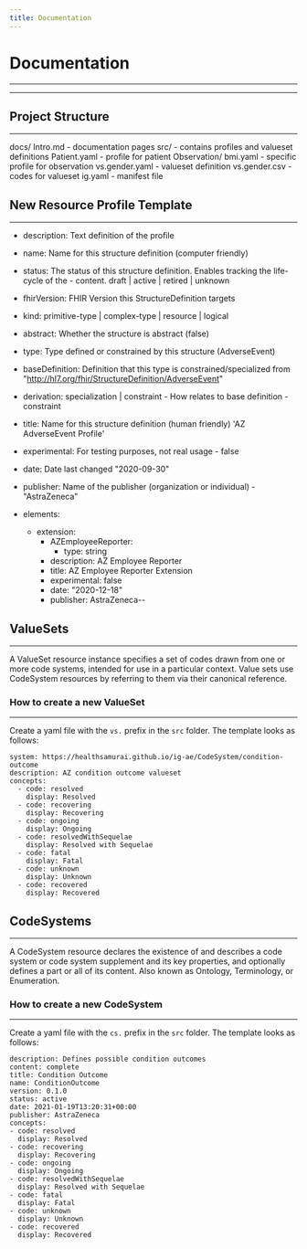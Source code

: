 ```yaml
---
title: Documentation
---
```


# Documentation
---
---

## Project Structure
---

docs/
  Intro.md - documentation pages
src/ - contains profiles and valueset definitions
  Patient.yaml - profile for patient
  Observation/
     bmi.yaml - specific profile for observation
  vs.gender.yaml - valueset definition
  vs.gender.csv  - codes for valueset
ig.yaml - manifest file

## New Resource Profile Template
---

- description: Text definition of the profile
- name: Name for this structure definition (computer friendly)
- status: The status of this structure definition. Enables tracking the life-cycle of the - content. draft | active | retired | unknown
- fhirVersion: FHIR Version this StructureDefinition targets
- kind: primitive-type | complex-type | resource | logical
- abstract: Whether the structure is abstract (false)
- type: Type defined or constrained by this structure (AdverseEvent)
- baseDefinition: Definition that this type is constrained/specialized from "http://hl7.org/fhir/StructureDefinition/AdverseEvent"
- derivation: specialization | constraint - How relates to base definition - constraint
- title: Name for this structure definition (human friendly) 'AZ AdverseEvent Profile'
- experimental: For testing purposes, not real usage - false
- date: Date last changed "2020-09-30"
- publisher: Name of the publisher (organization or individual) - "AstraZeneca"

- elements:
  - extension:
    - AZEmployeeReporter:
      - type: string
     -  description: AZ Employee Reporter
     -  title: AZ Employee Reporter Extension
     -  experimental: false
     -  date: "2020-12-18"
    -   publisher: AstraZeneca--

## ValueSets
---

A ValueSet resource instance specifies a set of codes drawn from one or more code systems, intended for use in a particular context. Value sets use CodeSystem resources by referring to them via their canonical reference.

### How to create a new ValueSet
---

Create a yaml file with the `vs.` prefix in the `src` folder.
The template looks as follows:

```
system: https://healthsamurai.github.io/ig-ae/CodeSystem/condition-outcome
description: AZ condition outcome valueset
concepts:
  - code: resolved
    display: Resolved
  - code: recovering
    display: Recovering
  - code: ongoing
    display: Ongoing
  - code: resolvedWithSequelae
    display: Resolved with Sequelae
  - code: fatal
    display: Fatal
  - code: unknown
    display: Unknown
  - code: recovered
    display: Recovered
```    


## CodeSystems
---

A CodeSystem resource declares the existence of and describes a code system or code system supplement and its key properties, and optionally defines a part or all of its content. Also known as Ontology, Terminology, or Enumeration.

### How to create a new CodeSystem
---

Create a yaml file with the `cs.` prefix in the `src` folder.
The template looks as follows:

```
description: Defines possible condition outcomes
content: complete
title: Condition Outcome
name: ConditionOutcome
version: 0.1.0
status: active
date: 2021-01-19T13:20:31+00:00
publisher: AstraZeneca
concepts:
- code: resolved
  display: Resolved
- code: recovering
  display: Recovering
- code: ongoing
  display: Ongoing
- code: resolvedWithSequelae
  display: Resolved with Sequelae
- code: fatal
  display: Fatal
- code: unknown
  display: Unknown
- code: recovered
  display: Recovered
```